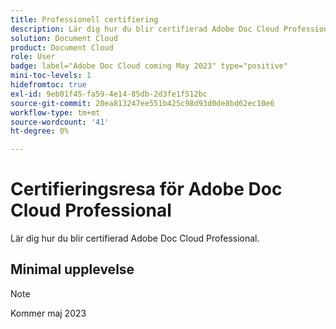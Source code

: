 ```yaml
---
title: Professionell certifiering
description: Lär dig hur du blir certifierad Adobe Doc Cloud Professional.
solution: Document Cloud
product: Document Cloud
role: User
badge: label="Adobe Doc Cloud coming May 2023" type="positive"
mini-toc-levels: 1
hidefromtoc: true
exl-id: 9eb01f45-fa59-4e14-85db-2d3fe1f512bc
source-git-commit: 20ea813247ee551b425c98d93d0de8bd62ec10e6
workflow-type: tm+mt
source-wordcount: '41'
ht-degree: 0%

---
```


# Certifieringsresa för Adobe Doc Cloud Professional

Lär dig hur du blir certifierad Adobe Doc Cloud Professional.

## Minimal upplevelse

>[!NOTE]
>
>Kommer maj 2023
